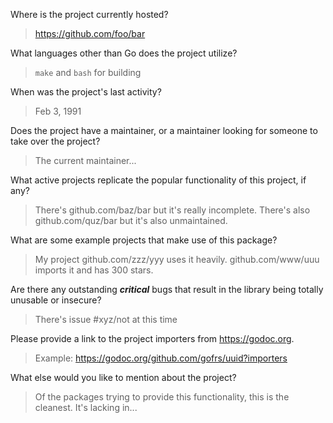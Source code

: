 Where is the project currently hosted?

> https://github.com/foo/bar
> 

What languages other than Go does the project utilize?

> `make` and `bash` for building
> 

When was the project's last activity?

> Feb 3, 1991
> 

Does the project have a maintainer, or a maintainer looking for someone to take over the project?

> The current maintainer...
> 

What active projects replicate the popular functionality of this project, if any?

> There's github.com/baz/bar but it's really incomplete.
> There's also github.com/quz/bar but it's also unmaintained.
> 

What are some example projects that make use of this package?

> My project github.com/zzz/yyy uses it heavily.
> github.com/www/uuu imports it and has 300 stars.
> 

Are there any outstanding **_critical_** bugs that result in the library being totally unusable or insecure?

> There's issue #xyz/not at this time
> 

Please provide a link to the project importers from https://godoc.org.

> Example: https://godoc.org/github.com/gofrs/uuid?importers
> 

What else would you like to mention about the project?

> Of the packages trying to provide this functionality, this is the cleanest. It's lacking in...
> 
